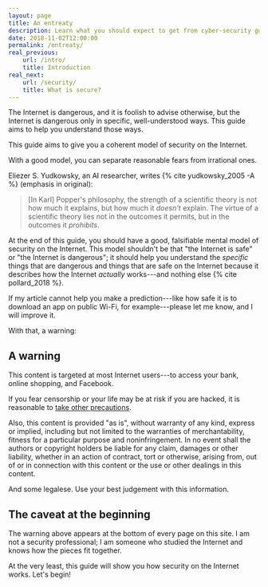 ```yaml
---
layout: page
title: An entreaty
description: Learn what you should expect to get from cyber-security guide.
date: 2018-11-02T12:00:00
permalink: /entreaty/
real_previous:
    url: /intro/
    title: Introduction
real_next:
    url: /security/
    title: What is secure?
---
```


The Internet is dangerous, and it is foolish to advise otherwise, but the Internet is dangerous only in specific, well-understood ways. This guide aims to help you understand those ways.

This guide aims to give you a coherent model of security on the Internet. 

With a good model, you can separate reasonable fears from irrational ones.

<aside class="sidenote">
Eliezer S. Yudkowsky, an AI researcher, writes {% cite yudkowsky_2005 -A %} (emphasis in original):

> [In Karl] Popper's philosophy, the strength of a scientific theory is not how much it explains, but how much it *doesn't* explain. The virtue of a scientific theory lies not in the outcomes it permits, but in the outcomes it *prohibits*.

</aside>

At the end of this guide, you should have a good, falsifiable mental model of security on the Internet. This model shouldn't be that "the Internet is safe" or "the Internet is dangerous"; it should help you understand the *specific* things that are dangerous and things that are safe on the Internet because it describes how the Internet *actually* works---and nothing else {% cite pollard_2018 %}. 

If my article cannot help you make a prediction---like how safe it is to download an app on public Wi-Fi, for example---please let me know, and I will improve it.

With that, a warning:

## A warning

This content is targeted at most Internet users---to access your bank, online shopping, and Facebook.

If you fear censorship or your life may be at risk if you are hacked, it is reasonable to [take other precautions](/help/).

<p class="legalese">
Also, this content is provided "as is", without warranty of any kind, express or
implied, including but not limited to the warranties of merchantability,
fitness for a particular purpose and noninfringement. In no event shall the
authors or copyright holders be liable for any claim, damages or other
liability, whether in an action of contract, tort or otherwise, arising from,
out of or in connection with this content or the use or other dealings in
this content.
</p>

<aside class="sidenote">
And some legalese. Use your best judgement with this information.
</aside>

## The caveat at the beginning

The warning above appears at the bottom of every page on this site. I am not a security professional; I am someone who studied the Internet and knows how the pieces fit together. 

At the very least, this guide will show you how security on the Internet works. Let's begin!